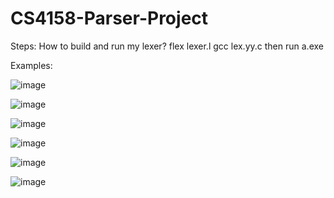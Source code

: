 # CS4158-Parser-Project
Steps: How to build and run my lexer?
flex lexer.l
gcc lex.yy.c
then run a.exe

Examples:

![image](https://github.com/ZiangLiu666/CS4158-Parser-Project/assets/91567702/5ea68b77-2106-4bc0-8ba9-b15cfa3eabcc)

![image](https://github.com/ZiangLiu666/CS4158-Parser-Project/assets/91567702/991cacf3-aba1-4565-9846-23ac3a468403)

![image](https://github.com/ZiangLiu666/CS4158-Parser-Project/assets/91567702/8efabb64-49ad-41ab-9a56-2169823fe5f6)

![image](https://github.com/ZiangLiu666/CS4158-Parser-Project/assets/91567702/6940efe5-6fc4-42ed-83de-381e16179bd8)

![image](https://github.com/ZiangLiu666/CS4158-Parser-Project/assets/91567702/7aab20ce-6c3c-4dfe-b698-8a546e4179a5)

![image](https://github.com/ZiangLiu666/CS4158-Parser-Project/assets/91567702/12725e2a-362f-49b3-8ea3-1a90a65c519d)





